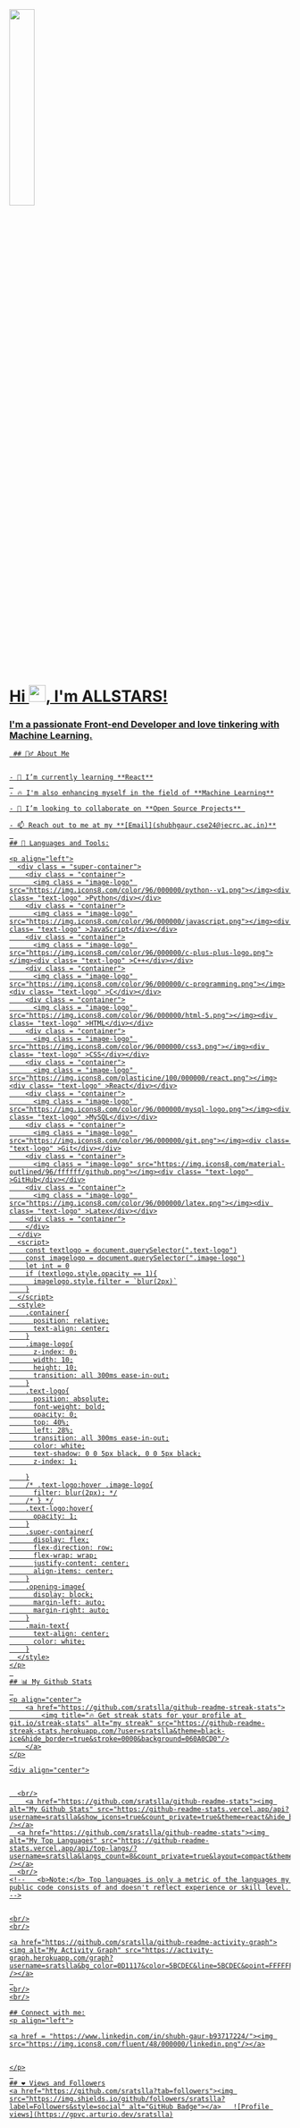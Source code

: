 <div>    
    <a href="#"><img class = "opening-image" width="30%" height="auto" src="https://steamuserimages-a.akamaihd.net/ugc/910156967348138382/E4A8A3FAA9388A67BD3DC2CCD77216B21280A7A1/?imw=5000&imh=5000&ima=fit&impolicy=Letterbox&imcolor=%23000000&letterbox=false">
    <h1 class = "main-text">Hi <img src="https://raw.githubusercontent.com/MartinHeinz/MartinHeinz/master/wave.gif" width="30px">, I'm ALLSTARS!
    <h3 class = "main-text">I'm a passionate Front-end Developer and love tinkering with Machine Learning.</h3>
    
     ## 🙋‍♂️ About Me
    
    
    - 🌱 I’m currently learning **React**
     
    - 🔥 I'm also enhancing myself in the field of **Machine Learning**
    
    - 👯 I’m looking to collaborate on **Open Source Projects** 
    
    - 📫 Reach out to me at my **[Email](shubhgaur.cse24@jecrc.ac.in)**
     
    ## 🚀 Languages and Tools:
    
    <p align="left">
      <div class = "super-container">
        <div class = "container">
          <img class = "image-logo" src="https://img.icons8.com/color/96/000000/python--v1.png"></img><div class= "text-logo" >Python</div></div>
        <div class = "container">
          <img class = "image-logo" src="https://img.icons8.com/color/96/000000/javascript.png"></img><div class= "text-logo" >JavaScript</div></div>
        <div class = "container">
          <img class = "image-logo" src="https://img.icons8.com/color/96/000000/c-plus-plus-logo.png"></img><div class= "text-logo" >C++</div></div>
        <div class = "container">
          <img class = "image-logo" src="https://img.icons8.com/color/96/000000/c-programming.png"></img><div class= "text-logo" >C</div></div>
        <div class = "container">
          <img class = "image-logo" src="https://img.icons8.com/color/96/000000/html-5.png"></img><div class= "text-logo" >HTML</div></div>
        <div class = "container">
          <img class = "image-logo" src="https://img.icons8.com/color/96/000000/css3.png"></img><div class= "text-logo" >CSS</div></div>
        <div class = "container">
          <img class = "image-logo" src="https://img.icons8.com/plasticine/100/000000/react.png"></img><div class= "text-logo" >React</div></div>
        <div class = "container">
          <img class = "image-logo" src="https://img.icons8.com/color/96/000000/mysql-logo.png"></img><div class= "text-logo" >MySQL</div></div>
        <div class = "container">
          <img class = "image-logo" src="https://img.icons8.com/color/96/000000/git.png"></img><div class= "text-logo" >Git</div></div>
        <div class = "container">
          <img class = "image-logo" src="https://img.icons8.com/material-outlined/96/ffffff/github.png"></img><div class= "text-logo" >GitHub</div></div>
        <div class = "container">
          <img class = "image-logo" src="https://img.icons8.com/color/96/000000/latex.png"></img><div class= "text-logo" >Latex</div></div>
        <div class = "container">
        </div>
      </div>
      <script>
        const textlogo = document.querySelector(".text-logo")
        const imagelogo = document.querySelector(".image-logo")
        let int = 0
        if (textlogo.style.opacity == 1){
          imagelogo.style.filter = `blur(2px)`
        }
      </script>
      <style>
        .container{
          position: relative;
          text-align: center;
        }
        .image-logo{
          z-index: 0;
          width: 10;
          height: 10;
          transition: all 300ms ease-in-out;
        }
        .text-logo{
          position: absolute;
          font-weight: bold;
          opacity: 0;
          top: 40%;
          left: 28%;
          transition: all 300ms ease-in-out;
          color: white;
          text-shadow: 0 0 5px black, 0 0 5px black;
          z-index: 1;

        }
        /* .text-logo:hover .image-logo{
          filter: blur(2px); */
        /* } */
        .text-logo:hover{
          opacity: 1;
        }
        .super-container{
          display: flex;
          flex-direction: row;
          flex-wrap: wrap;
          justify-content: center;
          align-items: center;
        }
        .opening-image{
          display: block;
          margin-left: auto;
          margin-right: auto;
        }
        .main-text{
          text-align: center;
          color: white;
        }
      </style>
    </p>
     
    ## 📊 My Github Stats
     
    <p align="center">
        <a href="https://github.com/sratslla/github-readme-streak-stats">
            <img title="🔥 Get streak stats for your profile at git.io/streak-stats" alt="my streak" src="https://github-readme-streak-stats.herokuapp.com/?user=sratslla&theme=black-ice&hide_border=true&stroke=0000&background=060A0CD0"/>
        </a>
    </p>
     
    <div align="center">
    
    
      <br/>
        <a href="https://github.com/sratslla/github-readme-stats"><img alt="My Github Stats" src="https://github-readme-stats.vercel.app/api?username=sratslla&show_icons=true&count_private=true&theme=react&hide_border=true&bg_color=0D1117" /></a>
      <a href="https://github.com/sratslla/github-readme-stats"><img alt="My Top Languages" src="https://github-readme-stats.vercel.app/api/top-langs/?username=sratslla&langs_count=8&count_private=true&layout=compact&theme=react&hide_border=true&bg_color=0D1117" /></a>
      <br/>
    <!--   <b>Note:</b> Top languages is only a metric of the languages my public code consists of and doesn't reflect experience or skill level. -->
    
    
    <br/>
    <br/>
    
    <a href="https://github.com/sratslla/github-readme-activity-graph"><img alt="My Activity Graph" src="https://activity-graph.herokuapp.com/graph?username=sratslla&bg_color=0D1117&color=5BCDEC&line=5BCDEC&point=FFFFFF&hide_border=true" /></a>
     
    <br/>
    <br/>
    
    ## Connect with me:
    <p align="left">
    
    <a href = "https://www.linkedin.com/in/shubh-gaur-b93717224/"><img src="https://img.icons8.com/fluent/48/000000/linkedin.png"/></a>
    
    
    </p>
     
    ## ❤ Views and Followers
    <a href="https://github.com/sratslla?tab=followers"><img src="https://img.shields.io/github/followers/sratslla?label=Followers&style=social" alt="GitHub Badge"></a>   ![Profile views](https://gpvc.arturio.dev/sratslla)
</div>
